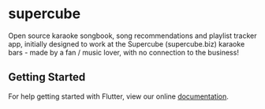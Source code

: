 # supercube

Open source karaoke songbook, song recommendations and playlist tracker app, initially designed to work at the Supercube (supercube.biz) karaoke bars - made by a fan / music lover, with no connection to the business!

## Getting Started

For help getting started with Flutter, view our online
[documentation](https://flutter.io/).
